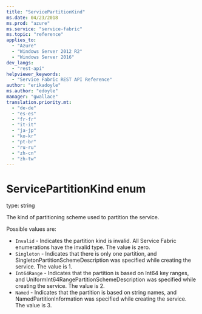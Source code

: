 ```yaml
---
title: "ServicePartitionKind"
ms.date: 04/23/2018
ms.prod: "azure"
ms.service: "service-fabric"
ms.topic: "reference"
applies_to: 
  - "Azure"
  - "Windows Server 2012 R2"
  - "Windows Server 2016"
dev_langs: 
  - "rest-api"
helpviewer_keywords: 
  - "Service Fabric REST API Reference"
author: "erikadoyle"
ms.author: "edoyle"
manager: "gwallace"
translation.priority.mt: 
  - "de-de"
  - "es-es"
  - "fr-fr"
  - "it-it"
  - "ja-jp"
  - "ko-kr"
  - "pt-br"
  - "ru-ru"
  - "zh-cn"
  - "zh-tw"
---
```

# ServicePartitionKind enum

type: string

The kind of partitioning scheme used to partition the service.

Possible values are: 

  - `Invalid` - Indicates the partition kind is invalid. All Service Fabric enumerations have the invalid type. The value is zero.
  - `Singleton` - Indicates that there is only one partition, and SingletonPartitionSchemeDescription was specified while creating the service. The value is 1.
  - `Int64Range` - Indicates that the partition is based on Int64 key ranges, and UniformInt64RangePartitionSchemeDescription was specified while creating the service. The value is 2.
  - `Named` - Indicates that the partition is based on string names, and NamedPartitionInformation  was specified while creating the service. The value is 3.

